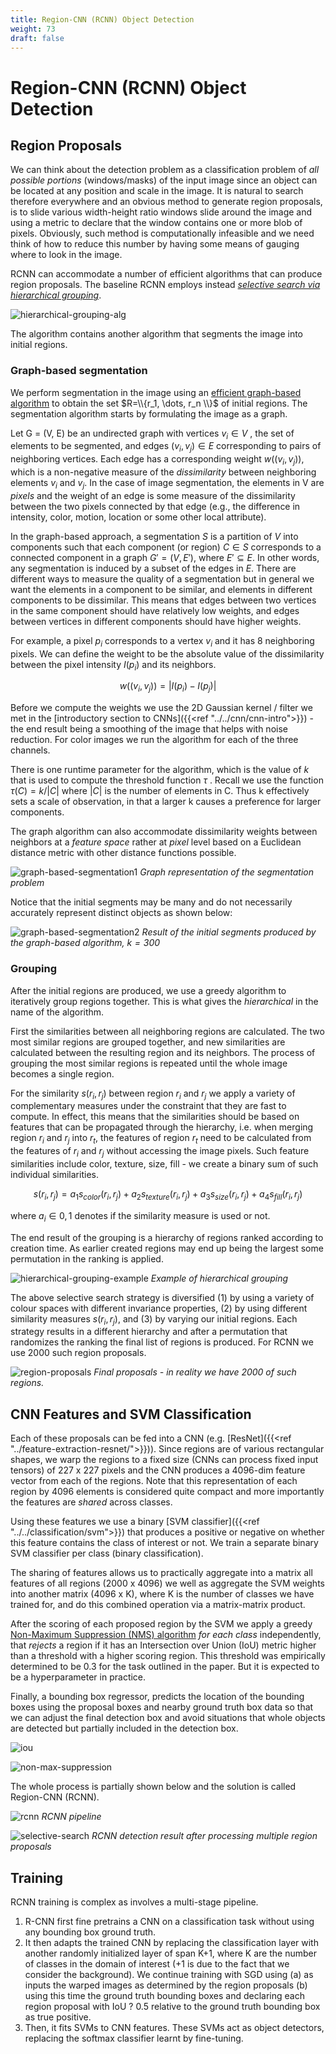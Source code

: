 ```yaml
---
title: Region-CNN (RCNN) Object Detection
weight: 73
draft: false
---
```


# Region-CNN (RCNN) Object Detection

## Region Proposals 

We can think about the detection problem as a classification problem of _all possible portions_ (windows/masks) of the input image since an object can be located at any position and scale in the image. It is natural to search therefore everywhere and an obvious method to generate region proposals, is to slide various width-height ratio windows slide around the image and using a metric to declare that the window contains one or more blob of pixels. Obviously, such method is computationally infeasible and we need think of how to reduce this number by having some means of gauging where to look in the image.  

RCNN can accommodate a number of efficient algorithms that can produce region proposals. The baseline RCNN employs instead [_selective search via hierarchical grouping_](http://www.huppelen.nl/publications/selectiveSearchDraft.pdf). 

![hierarchical-grouping-alg](images/hierarchical-grouping-alg.png#center)

The algorithm contains another algorithm that segments the image into initial regions. 

### Graph-based segmentation

We perform segmentation in the image using an [efficient graph-based algorithm](http://cs.brown.edu/people/pfelzens/segment/) to obtain the set $R=\\{r_1, \dots, r_n \\}$ of initial regions. The segmentation algorithm starts by formulating the image as a graph. 

Let G = (V, E) be an undirected graph with vertices $v_i \in V$ , the set of elements to be segmented, and edges $(v_i, v_j) ∈ E$ corresponding to pairs of neighboring vertices. Each edge has a corresponding weight $w((v_i, v_j ))$, which is a non-negative measure of the _dissimilarity_ between neighboring elements $v_i$ and $v_j$. In the case of image segmentation, the elements in V are _pixels_ and the weight of an edge is some measure of the dissimilarity between the two pixels connected by that edge (e.g., the difference in intensity, color, motion, location or some other local attribute).

In the graph-based approach, a segmentation $S$ is a partition of $V$ into components such that each component (or region) $C ∈ S$ corresponds to a connected component in a graph $G' = (V, E')$, where $E' ⊆ E$. In other words, any segmentation is induced by a subset of the edges in $E$. There are different ways to measure the quality of a segmentation but in general we want the elements in a component to be similar, and elements in different components to be dissimilar. This means that edges between two vertices in the same component should have relatively low weights, and edges
between vertices in different components should have higher weights.

For example, a pixel $p_i$ corresponds to a vertex $v_i$ and it has 8 neighboring pixels. We can define the weight to be the absolute value of the dissimilarity between the pixel intensity $I(p_i)$ and its neighbors. 

$$w((v_i, v_j )) = |I(p_i) − I(p_j )|$$

Before we compute the weights we use the 2D Gaussian kernel / filter we met in the [introductory section to CNNs]({{<ref "../../cnn/cnn-intro">}}) - the end result being a smoothing of the image that helps with noise reduction. For color images we run the algorithm for each of the three channels. 

There is one runtime parameter for the algorithm, which is the value of $k$ that is used to compute the threshold function $\tau$ . Recall we use the function $τ(C) =k/|C|$ where $|C|$ is the number of elements in C. Thus k effectively sets a scale of observation, in that a larger k causes a preference for larger components. 

The graph algorithm can also accommodate dissimilarity weights between neighbors at a _feature space_ rather at _pixel_ level based on a Euclidean distance metric with other distance functions possible. 

![graph-based-segmentation1](images/graph-based-segmentation1.png#center) 
*Graph representation of the segmentation problem*

Notice that the initial segments may be many and do not necessarily accurately represent distinct objects as shown below:

![graph-based-segmentation2](images/graph-based-segmentation2.png#center) 
*Result of the initial segments produced by the graph-based algorithm, $k=300$*

### Grouping 

After the initial regions are produced, we use a greedy algorithm to iteratively group regions together. This is what gives the _hierarchical_ in the name of the algorithm. 

First the similarities between all neighboring regions are calculated. The two most similar regions are grouped together, and new similarities are calculated between the resulting region and its neighbors. The process of grouping the most similar regions is repeated until the whole image becomes a single region.  

For the similarity $s(r_i ,r_j)$ between region $r_i$ and $r_j$ we apply a variety of complementary measures under the constraint that they are
fast to compute. In effect, this means that the similarities should be based on features that can be propagated through the hierarchy, i.e.
when merging region $r_i$ and $r_j$ into $r_t$, the features of region $r_t$ need to be calculated from the features of $r_i$ and $r_j$ without accessing the image pixels. Such feature similarities include color, texture, size, fill - we create a binary sum of such individual similarities. 

$$ s(r_i ,r_j) = a_1 s_{color}(r_i ,r_j)+a_2 s_{texture}(r_i ,r_j) + a_3 s_{size}(r_i ,r_j) + a_4 s_{fill}(r_i ,r_j) $$

where $a_i ∈ {0,1}$ denotes if the similarity measure is used or not.

The end result of the grouping is a hierarchy of regions ranked according to creation time. As earlier created regions may end up being the largest some permutation in the ranking is applied.  

![hierarchical-grouping-example](images/hierarchical-grouping-example.png#center)
*Example of hierarchical grouping*

The above selective search strategy is diversified (1) by using a variety of colour spaces with different invariance properties, (2) by using different similarity measures $s(r_i, r_j)$, and (3) by varying our initial regions. Each strategy results in a different hierarchy and after a permutation that randomizes the ranking the final list of regions is produced. For RCNN we use 2000 such region proposals. 

![region-proposals](images/region-proposals.png#center)
*Final proposals - in reality we have 2000 of such regions.*

## CNN Features  and SVM Classification

Each of these proposals can be fed into a CNN (e.g. [ResNet]({{<ref "../feature-extraction-resnet/">}})). Since regions are of various rectangular shapes, we warp the regions to a fixed size (CNNs can process fixed input tensors) of 227 x 227 pixels and the CNN produces a 4096-dim feature vector from each of the regions. Note that this representation of each region by 4096 elements is considered quite compact and more importantly the features are _shared_ across classes.  

Using these features we use a binary [SVM classifier]({{<ref "../../classification/svm">}}) that produces a positive or negative on whether this feature contains the class of interest or not. We train a separate binary SVM classifier per class (binary classification). 

The sharing of features allows us to practically aggregate into a matrix all features of all regions (2000 x 4096) we well as aggregate the SVM weights into another matrix (4096 x K), where K is the number of classes we have trained for, and do this combined operation via a matrix-matrix product. 

After the scoring of each proposed region by the SVM we apply a greedy [Non-Maximum Suppression (NMS) algorithm](https://arxiv.org/pdf/1704.04503.pdf) _for each class_ independently, that _rejects_ a region if it has an Intersection over Union (IoU) metric higher than a threshold with a higher scoring region. This threshold was empirically determined to be 0.3 for the task outlined in the paper. But it is expected to be a hyperparameter in practice. 

Finally, a bounding box regressor, predicts the location of the bounding boxes using the proposal boxes and nearby ground truth box data so that we can adjust the final detection box and avoid situations that whole objects are detected but partially included in the detection box. 

![iou](images/iou.png#center)

![non-max-suppression](images/non-max-supression.png#center)

The whole process is partially shown below and the solution is called Region-CNN (RCNN). 

![rcnn](images/rcnn.png#center)
*RCNN pipeline*

![selective-search](images/selective-search.png#center)
*RCNN detection result after processing multiple region proposals* 


## Training

RCNN training is complex as involves a multi-stage pipeline. 

1. R-CNN first fine pretrains a CNN on a classification task without using any bounding box ground truth. 
2. It then adapts the trained CNN by replacing the classification layer with another randomly initialized layer of span K+1, where K are the number of classes in the domain of interest (+1 is due to the fact that we consider the background). We continue training with SGD using (a) as inputs the warped images as determined by the region proposals (b) using this time the ground truth bounding boxes and declaring each region proposal with IoU ? 0.5 relative to the ground truth bounding box as true positive. 
3. Then, it fits SVMs to CNN features. These SVMs act as object detectors, replacing the softmax classifier learnt by fine-tuning.
   